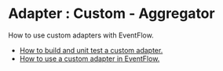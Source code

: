 # Adapter : Custom - Aggregator

How to use custom adapters with EventFlow.

* [How to build and unit test a custom adapter.](sampleadapter)
* [How to use a custom adapter in EventFlow.](eventflow)
